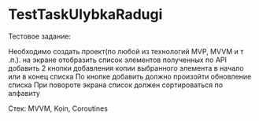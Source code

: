 # TestTaskUlybkaRadugi
Тестовое задание: 

Необходимо создать проект(по любой из технологий MVP, MVVM и т .п.).
на экране отобразить список элементов полученных по API
добавить 2 кнопки добавления копии выбранного элемента в начало или в конец списка
По кнопке добавить должно произойти обновление списка 
При повороте экрана список должен сортироваться по алфавиту


Стек: MVVM, Koin, Coroutines
